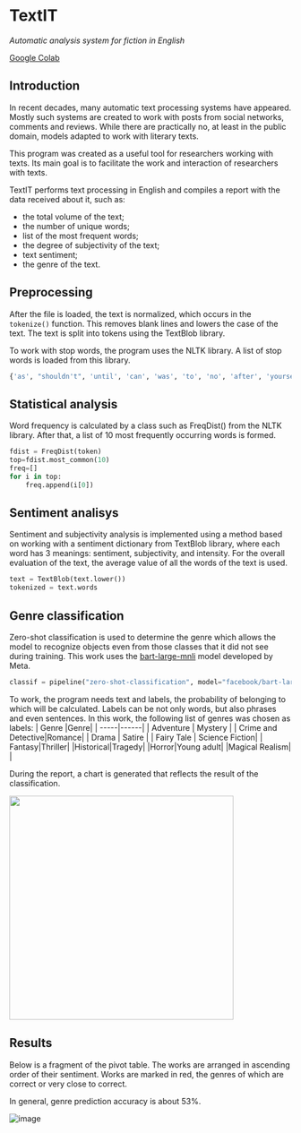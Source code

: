 # TextIT
*Automatic analysis system for fiction in English*

[Google Colab](https://colab.research.google.com/drive/1-J7A-MlO2w-5lWGzOhFlpznkS2_f1vJs?usp=sharing)
## Introduction
In recent decades, many automatic text processing systems have appeared. Mostly such systems are created to work with posts from social networks, comments and reviews. While there are practically no, at least in the public domain, models adapted to work with literary texts.

This program was created as a useful tool for researchers working with texts. Its main goal is to facilitate the work and interaction of researchers with texts.

TextIT performs text processing in English and compiles a report with the data received about it, such as:
- the total volume of the text;
- the number of unique words;
- list of the most frequent words;
- the degree of subjectivity of the text;
- text sentiment;
- the genre of the text.

## Preprocessing
After the file is loaded, the text is normalized, which occurs in the `tokenize()` function. This removes blank lines and lowers the case of the text. The text is split into tokens using the TextBlob library. 

To work with stop words, the program uses the NLTK library. A list of stop words is loaded from this library.
```python
{'as', "shouldn't", 'until', 'can', 'was', 'to', 'no', 'after', 'yourselves', 'shouldn', 'haven', 'myself', 'against', 's', 'them', 'nor', "should've", 'into', "it's", 'below', 'each', 'ma', "couldn't", 'through', 'did', 'should', 'off', 'themselves', 'by', 'my', "doesn't", 'his', 'but', "hadn't", 'which', 'who', 'down', 'won', 'are', 'didn', 'you', 'o', 'himself', 'its', 'such', 'it', 'hasn', 'once', 're', 'there', 'at', 'been', 'aren', 'an', 'm', 'do', "won't", "wasn't", 'under', 'further', "you're", 'then', 'here', 'being', 'than', 'hadn', 'their', 'this', 'your', 'ain', "isn't", 't', 'wouldn', "she's", 'any', 'needn', 'the', 'yours', 'couldn', 'were', 'she', 'him', 'yourself', 'these', 'have', "don't", "mustn't", 'some', 'during', 'own', 'for', 'is', 'again', 'over', "you've", "weren't", 'mightn', 'ours', 'other', 'between', 'very', 'me', 'y', "shan't", 'while', 'above', 'wasn', 'i', 'all', 'herself', "you'll", 'most', "aren't", 'where', 'having', 'shan', "needn't", 'only', 'so', 'before', 'with', 'll', 'we', 'theirs', 'am', "wouldn't", 'hers', 'our', "mightn't", 'and', 'same', 'isn', 'they', 've', 'now', 'doing', 'those', 'few', 'about', "didn't", 'if', 'that', 'how', 'had', 'itself', 'doesn', 'more', 'from', 'in', 'out', "hasn't", 'too', 'just', 'her', 'not', 'whom', 'he', 'will', 'weren', 'd', 'ourselves', 'be', 'when', "that'll", 'a', 'has', 'don', 'mustn', "you'd", 'because', 'of', 'both', 'or', 'up', "haven't", 'on', 'does', 'what', 'why'}
```
## Statistical analysis
Word frequency is calculated by a class such as FreqDist() from the NLTK library. After that, a list of 10 most frequently occurring words is formed.

```python
fdist = FreqDist(token)
top=fdist.most_common(10)
freq=[]
for i in top:
    freq.append(i[0])
```
## Sentiment analisys
Sentiment and subjectivity analysis is implemented using a method based on working with a sentiment dictionary from TextBlob library, where each word has 3 meanings: sentiment, subjectivity, and intensity. For the overall evaluation of the text, the average value of all the words of the text is used.

```python
text = TextBlob(text.lower())
tokenized = text.words
```

## Genre classification
Zero-shot classification is used to determine the genre which allows the model to recognize objects even from those classes that it did not see during training. This work uses the [bart-large-mnli](https://huggingface.co/facebook/bart-large-mnli) model developed by Meta.

```python
classif = pipeline("zero-shot-classification", model="facebook/bart-large-mnli")
```

To work, the program needs text and labels, the probability of belonging to which will be calculated. Labels can be not only words, but also phrases and even sentences.
In this work, the following list of genres was chosen as labels:
| Genre |Genre|
| -----|------|
| Adventure | Mystery |
| Crime and Detective|Romance|
| Drama | Satire |
| Fairy Tale | Science Fiction|
| Fantasy|Thriller|
|Historical|Tragedy|
|Horror|Young adult|
|Magical Realism| |

During the report, a chart is generated that reflects the result of the classification.
<p align="left">
  <img width="400" src="https://user-images.githubusercontent.com/98316503/174467897-25124986-2d50-4abc-a75e-54d690e5c7fe.png">
</p>

## Results
Below is a fragment of the pivot table. The works are arranged in ascending order of their sentiment. Works are marked in red, the genres of which are correct or very close to correct.

In general, genre prediction accuracy is about 53%.

![image](https://user-images.githubusercontent.com/98316503/174469805-6f81040a-3950-45ab-a151-8fddaab4dcc0.png)

